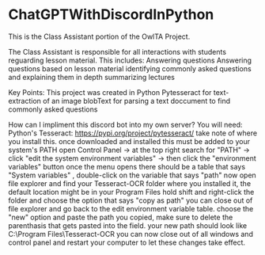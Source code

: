 # ChatGPTWithDiscordInPython

This is the Class Assistant portion of the OwlTA Project.

The Class Assistant is responsible for all interactions with students reguarding lesson material.
This includes:
    Answering questions
    Answering questions based on lesson material
    identifying commonly asked questions and explaining them in depth
    summarizing lectures


Key Points:
    This project was created in Python
    Pytesseract for text-extraction of an image
    blobText for parsing a text doccument to find commonly asked questions


How can I impliment this discord bot into my own server?
You will need:
    Python's Tesseract: https://pypi.org/project/pytesseract/ take note of where you install this.
        once downloaded and installed this must be added to your system's PATH
            open Control Panel -> at the top right search for "PATH" -> click "edit the system environment variables" -> then click the "environment variables" button
                once the menu opens there should be a table that says "System variables" , double-click on the variable that says "path"
                    now open file explorer and find your Tesseract-OCR folder where you installed it, the default location might be in your Program Files
                        hold shift and right-click the folder and choose the option that says "copy as path"
                    you can close out of file explorer and go back to the edit environment variable table.
                choose the "new" option and paste the path you copied, make sure to delete the parenthasis that gets pasted into the field.
            your new path should look like C:\Program Files\Tesseract-OCR
        you can now close out of all windows and control panel and restart your computer to let these changes take effect.


